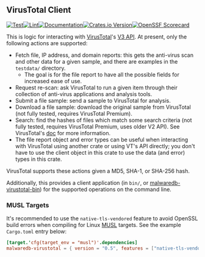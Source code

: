 ## VirusTotal Client
[![Test](https://github.com/malwaredb/vt-client/actions/workflows/test.yml/badge.svg)](https://github.com/malwaredb/vt-client/actions/workflows/test.yml)[![Lint](https://github.com/malwaredb/vt-client/actions/workflows/lint.yml/badge.svg)](https://github.com/malwaredb/vt-client/actions/workflows/lint.yml)[![Documentation](https://docs.rs/malwaredb-virustotal/badge.svg)](https://docs.rs/malwaredb-virustotal/)[![Crates.io Version](https://img.shields.io/crates/v/malwaredb-virustotal)](https://crates.io/crates/malwaredb-virustotal)[![OpenSSF Scorecard](https://api.securityscorecards.dev/projects/github.com/malwaredb/vt-client/badge)](https://securityscorecards.dev/viewer/?uri=github.com/malwaredb/vt-client)

This is logic for interacting with [VirusTotal](https://www.virustotal.com)'s [V3 API](https://virustotal.readme.io/reference/overview). At present, only the following actions are supported:
* Fetch file, IP address, and domain reports: this gets the anti-virus scan and other data for a given sample, and there are examples in the `testdata/` directory.
  * The goal is for the file report to have all the possible fields for increased ease of use.
* Request re-scan: ask VirusTotal to run a given item through their collection of anti-virus applications and analysis tools.
* Submit a file sample: send a sample to VirusTotal for analysis.
* Download a file sample: download the original sample from VirusTotal (not fully tested, requires VirusTotal Premium).
* Search: find the hashes of files which match some search criteria (not fully tested, requires VirusTotal Premium, uses older V2 API). See VirusTotal's [doc](https://virustotal.readme.io/v2.0/reference/file-search) for more information.
* The file report object and error types can be useful when interacting with VirusTotal using another crate or using VT's API directly; you don't have to use the client object in this crate to use the data (and error) types in this crate.

VirusTotal supports these actions given a MD5, SHA-1, or SHA-256 hash.

Additionally, this provides a client application (in `bin/`, or [malwaredb-virustotal-bin](https://crates.io/crates/malwaredb-virustotal-bin)) for the supported operations on the command line.

### MUSL Targets
It's recommended to use the `native-tls-vendored` feature to avoid OpenSSL build errors when compiling for Linux [MUSL](https://musl.libc.org/) targets. See the example `Cargo.toml` entry below:

```toml
[target.'cfg(target_env = "musl")'.dependencies]
malwaredb-virustotal = { version = "0.5", features = ["native-tls-vendored"] }
```
